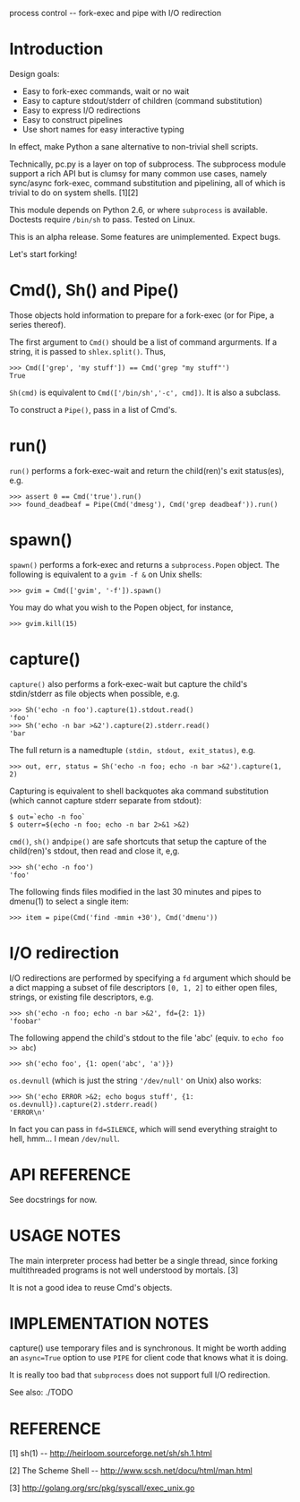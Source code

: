 process control -- fork-exec and pipe with I/O redirection

Introduction
============

Design goals:

  * Easy to fork-exec commands, wait or no wait
  * Easy to capture stdout/stderr of children (command substitution)
  * Easy to express I/O redirections
  * Easy to construct pipelines
  * Use short names for easy interactive typing

In effect, make Python a sane alternative to non-trivial shell scripts.

Technically, pc.py is a layer on top of subprocess. The subprocess
module support a rich API but is clumsy for many common use cases,
namely sync/async fork-exec, command substitution and pipelining,
all of which is trivial to do on system shells. [1][2]

This module depends on Python 2.6, or where `subprocess` is available.
Doctests require `/bin/sh` to pass. Tested on Linux.

This is an alpha release. Some features are unimplemented. Expect bugs.


Let's start forking!


Cmd(), Sh() and Pipe()
============================

Those objects hold information to prepare for a fork-exec (or for
Pipe, a series thereof).

The first argument to `Cmd()` should be a list of command argurments.
If a string, it is passed to `shlex.split()`.  Thus,

    >>> Cmd(['grep', 'my stuff']) == Cmd('grep "my stuff"')
    True

`Sh(cmd)` is equivalent to `Cmd(['/bin/sh','-c', cmd])`. It is also a subclass.

To construct a `Pipe()`, pass in a list of Cmd's.

run()
=====

`run()` performs a fork-exec-wait and return the child(ren)'s exit status(es), e.g.

    >>> assert 0 == Cmd('true').run()
    >>> found_deadbeaf = Pipe(Cmd('dmesg'), Cmd('grep deadbeaf')).run()


spawn()
=======

`spawn()` performs a fork-exec and returns a `subprocess.Popen` object.
The following is equivalent to a `gvim -f &` on Unix shells:

    >>> gvim = Cmd(['gvim', '-f']).spawn()

You may do what you wish to the Popen object, for instance,

    >>> gvim.kill(15)


capture()
=========

`capture()` also performs a fork-exec-wait but capture the
child's stdin/stderr as file objects when possible, e.g.

    >>> Sh('echo -n foo').capture(1).stdout.read()
    'foo'
    >>> Sh('echo -n bar >&2').capture(2).stderr.read()
    'bar

The full return is a namedtuple `(stdin, stdout, exit_status)`, e.g.

    >>> out, err, status = Sh('echo -n foo; echo -n bar >&2').capture(1, 2)

Capturing is equivalent to shell backquotes aka command substitution
(which cannot capture stderr separate from stdout):

    $ out=`echo -n foo`
    $ outerr=$(echo -n foo; echo -n bar 2>&1 >&2)

`cmd()`, `sh()` and`pipe()` are safe shortcuts that setup the capture
of the child(ren)'s stdout, then read and close it, e,g.

    >>> sh('echo -n foo')
    'foo'

The following finds files modified in the last 30 minutes and pipes to
dmenu(1) to select a single item:

    >>> item = pipe(Cmd('find -mmin +30'), Cmd('dmenu'))


I/O redirection
===============

I/O redirections are performed by specifying a `fd` argument which
should be a dict mapping a subset of file descriptors `[0, 1, 2]` to
either open files, strings, or existing file descriptors, e.g.

    >>> sh('echo -n foo; echo -n bar >&2', fd={2: 1})
    'foobar'

The following append the child's stdout to the file 'abc' (equiv. to `echo foo >> abc`)

    >>> sh('echo foo', {1: open('abc', 'a')})

`os.devnull` (which is just the string `'/dev/null'` on Unix) also works:

    >>> Sh('echo ERROR >&2; echo bogus stuff', {1: os.devnull}).capture(2).stderr.read()
    'ERROR\n'

In fact you can pass in `fd=SILENCE`, which will send everything
straight to hell, hmm... I mean `/dev/null`.


API REFERENCE
=============

See docstrings for now.


USAGE NOTES
===========

The main interpreter process had better be a single thread, since
forking multithreaded programs is not well understood by mortals. [3]

It is not a good idea to reuse Cmd's objects.


IMPLEMENTATION NOTES
====================

capture() use temporary files and is synchronous.  It might be worth
adding an `async=True` option to use `PIPE` for client code that knows
what it is doing.

It is really too bad that `subprocess` does not support full I/O redirection.

See also: ./TODO


REFERENCE
=========

[1] sh(1) -- http://heirloom.sourceforge.net/sh/sh.1.html

[2] The Scheme Shell -- http://www.scsh.net/docu/html/man.html

[3] http://golang.org/src/pkg/syscall/exec_unix.go
